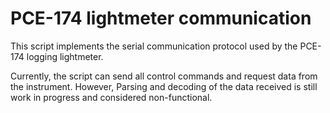 # PCE-174 lightmeter communication

This script implements the serial communication protocol used by the PCE-174
logging lightmeter.

Currently, the script can send all control commands and request data from the instrument. However,
Parsing and decoding of the data received is still work in progress and considered non-functional.

